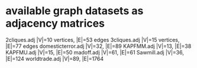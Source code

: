 # available graph datasets as adjacency matrices

2cliques.adj |V|=10 vertices, |E|=53 edges
3cliques.adj |V|=15 vertices, |E|=77 edges
domesticterror.adj |V|=32, |E|=89
KAPFMM.adj |V|=13, |E|=38
KAPFMU.adj |V|=15, |E|=50
madoff.adj |V|=61, |E|=61
Sawmill.adj |V|=36, |E|=124
worldtrade.adj |V|=89, |E|=1764
